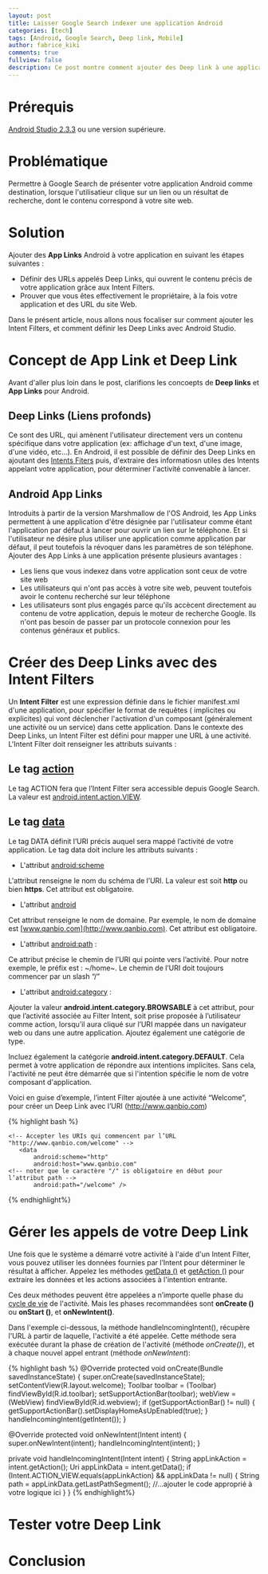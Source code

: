 ```yaml
---
layout: post
title: Laisser Google Search indexer une application Android
categories: [tech]
tags: [Android, Google Search, Deep link, Mobile]
author: fabrice_kiki
comments: true
fullview: false
description: Ce post montre comment ajouter des Deep link à une application Mobile avec Android Studio.
---
```

# Prérequis

<a href="https://developer.android.com/studio/index.html?gclid=Cj0KCQjw95vPBRDVARIsAKvPd3Ljl-9BwN6bjz3QhsKkLdxyCAg9wpZzgkSsKCPhK7JfBBKxqWP6c7waAiQTEALw_wcB">Android Studio 2.3.3</a> ou une version supérieure.

# Problématique

Permettre à Google Search de présenter votre application Android comme destination, lorsque l'utilisatieur clique sur un lien ou un résultat de recherche, dont le contenu correspond à votre site web.

# Solution

Ajouter des **App Links** Android à votre application en suivant les étapes suivantes :

* Définir des URLs appelés Deep Links, qui ouvrent le contenu précis de votre application grâce aux Intent Filters.
* Prouver que vous êtes effectivement le propriétaire, à la fois votre application et des URL du site Web.

Dans le présent article, nous allons nous focaliser sur comment ajouter les Intent Filters, et comment définir les Deep Links avec Android Studio.

# Concept de App Link et Deep Link

Avant d'aller plus loin dans le post, clarifions les concoepts de **Deep links** et **App Links** pour Android.

## Deep Links (Liens profonds)

Ce sont des URL, qui amènent  l'utilisateur directement vers un contenu spécifique dans votre application (ex: affichage d'un text, d'une image, d'une vidéo, etc...). En Android, il est possible de définir des Deep Links en ajoutant des <a href="https://developer.android.com/guide/components/intents-filters.html">Intents Fiters</a> puis, d'extraire des informatiosn utiles des Intents appelant votre application, pour déterminer l'activité convenable à lancer.

## Android App Links

Introduits à partir de la version Marshmallow de l'OS Android, les App Links permettent à une application d'être désignée par l'utilisateur comme étant l'application par défaut à lancer pour ouvrir un lien sur le téléphone. Et si  l'utilisateur ne désire plus utiliser une application comme application par défaut, il peut toutefois la révoquer dans les paramètres de son téléphone.
Ajouter des App Links à une application présente plusieurs avantages :

* Les liens que vous indexez dans votre application sont ceux de votre site web
* Les utilisateurs qui n'ont pas accès à votre site web, peuvent toutefois avoir le contenu recherché sur leur téléphone
* Les utilisateurs sont plus engagés parce qu'ils accècent directement au contenu de votre application, depuis le moteur de recherche Google. Ils n'ont pas besoin de passer par un protocole  connexion pour les contenus généraux et publics.

# Créer des Deep Links avec des Intent Filters

Un **Intent Filter** est une expression définie dans le fichier manifest.xml d'une application, pour spécifier le format de requêtes ( implicites ou explicites) qui vont déclencher l'activation d'un composant (généralement une activité ou un service) dans cette application.
Dans le contexte des Deep Links, un Intent Filter est défini pour mapper une URL à une activité. L'Intent Filter doit renseigner les attributs suivants :

## Le tag [action](https://developer.android.com/guide/topics/manifest/action-element.html)

Le tag ACTION fera que l’Intent Filter sera accessible depuis Google Search. La valeur est [android.intent.action.VIEW](https://developer.android.com/reference/android/content/Intent.html#ACTION_VIEW).

## Le tag [data](https://developer.android.com/guide/topics/manifest/data-element.html)

Le tag DATA définit l’URI précis auquel sera mappé l’activité de votre application. Le tag data doit inclure les attributs suivants :

* L'attribut [android:scheme](https://developer.android.com/guide/topics/manifest/data-element.html#scheme)

L'attribut renseigne le nom du schéma de l’URI. La valeur est soit **http** ou bien **https**. Cet attribut est obligatoire.

* L'attribut [android](https://developer.android.com/guide/topics/manifest/data-element.html#host)

Cet attribut renseigne le nom de domaine. Par exemple, le nom de domaine est [www.qanbio.com](http://www.qanbio.com). Cet attribut est obligatoire.

* L'attribut [android:path](https://developer.android.com/guide/topics/manifest/data-element.html#path) :

Ce attribut précise le chemin de l’URI qui pointe vers l’activité. Pour notre exemple, le préfix est : ~/home~. Le chemin de l’URI doit toujours commencer par un slash “/”

* L'attribut [android:category](https://developer.android.com/guide/topics/manifest/category-element.html) :

Ajouter la valeur **android.intent.category.BROWSABLE** à cet attribut, pour que l’activité associée au Filter Intent, soit prise proposée à l’utilisateur comme action, lorsqu’il aura cliqué sur l’URI mappée dans un navigateur web ou dans une autre application. Ajoutez également une catégorie de type.

Incluez également la catégorie **android.intent.category.DEFAULT**. Cela permet à votre application de répondre aux intentions implicites. Sans cela, l'activité ne peut être démarrée que si l'intention spécifie le nom de votre composant d'application.

Voici en guise d’exemple, l’intent Filter ajoutée à une activité “Welcome”, pour créer un Deep Link avec l’URI (http://www.qanbio.com)


{% highlight bash %}<activity
   android:name=".Welcome"
   android:label="@string/title_activity_welcome"
   android:theme="@style/AppTheme.NoActionBar">

   <intent-filter>
       <action android:name="android.intent.action.VIEW" />
       <category android:name="android.intent.category.DEFAULT" />
       <category android:name="android.intent.category.BROWSABLE" />
       
    <!-- Accepter les URIs qui commencent par l’URL "http://www.qanbio.com/welcome" -->
       <data
           android:scheme="http"
           android:host="www.qanbio.com"
    <!-- noter que le caractère "/" is obligatoire en début pour l’attribut path -->
           android:path="/welcome" />
   </intent-filter>
</activity>
{% endhighlight%}

# Gérer les appels de votre Deep Link

Une fois que le système a démarré votre activité à l'aide d'un Intent Filter, vous pouvez utiliser les données fournies par l’Intent pour déterminer le résultat à afficher. Appelez les méthodes [getData ()](https://developer.android.com/reference/android/content/Intent.html#getData()) et [getAction ()](https://developer.android.com/reference/android/content/Intent.html#getAction()) pour extraire les données et les actions associées à l'intention entrante.

Ces deux méthodes peuvent être appelées a n’importe quelle phase  du [cycle de vie](https://developer.android.com/guide/components/activities/activity-lifecycle.html) de l'activité. Mais les phases recommandées sont  **onCreate ()** ou **onStart ()**, et **onNewIntent()**.

Dans l'exemple ci-dessous, la méthode  handleIncomingIntent(), récupère l'URL à partir de laquelle, l'activité a été appelée. Cette méthode sera exécutée durant la phase de création de l'activité (méthode _onCreate()_), et à chaque nouvel appel entrant (méthode _onNewIntent_):


{% highlight bash %}
@Override
protected void onCreate(Bundle savedInstanceState) {
   super.onCreate(savedInstanceState);
   setContentView(R.layout.welcome);
   Toolbar toolbar = (Toolbar) findViewById(R.id.toolbar);
   setSupportActionBar(toolbar);
   webView = (WebView) findViewById(R.id.webview);
   if (getSupportActionBar() != null) {
       getSupportActionBar().setDisplayHomeAsUpEnabled(true);
    }
   handleIncomingIntent(getIntent());
}

@Override
protected void onNewIntent(Intent intent) {
   super.onNewIntent(intent);
   handleIncomingIntent(intent);
}

private void handleIncomingIntent(Intent intent) {
   String appLinkAction = intent.getAction();
   Uri appLinkData = intent.getData();
   if (Intent.ACTION_VIEW.equals(appLinkAction) && appLinkData != null) {
       String path = appLinkData.getLastPathSegment();
       //...ajouter le code  approprié à votre logique ici
   }
}
{% endhighlight%}


# Tester votre Deep Link


# Conclusion
